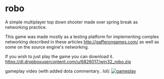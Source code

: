 # robo
A simple multiplayer top down shooter made over spring break as networking practice.

This game was made mostly as a testing platform for implementing complex networking described in these articles
http://gafferongames.com/ as well as some on the source engine's networking.

If you wish to just play the game you can download it. https://dl.dropboxusercontent.com/u/6826017/win32_robo.zip

gameplay video (with added dota commentary.. lol):
[![gameplay](http://img.youtube.com/vi/fjgjuPsre6s/0.jpg)](https://youtu.be/fjgjuPsre6s)
